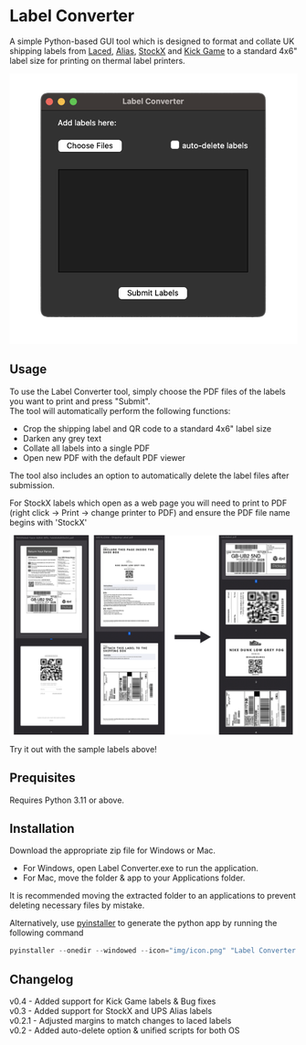 # Label Converter

A simple Python-based GUI tool which is designed to format and collate UK shipping labels from [Laced](https://www.laced.co.uk/), [Alias](https://www.alias.org/), [StockX](https://www.stockx.com/) and [Kick Game](https://www.kickgame.co.uk/) to a standard 4x6" label size for printing on thermal label printers.

![Screenshot](https://github.com/nav17/label_converter/blob/master/img/tool.png?raw=true)

## Usage
To use the Label Converter tool, simply choose the PDF files of the labels you want to print and press "Submit".\
The tool will automatically perform the following functions:

* Crop the shipping label and QR code to a standard 4x6" label size
* Darken any grey text
* Collate all labels into a single PDF
* Open new PDF with the default PDF viewer

The tool also includes an option to automatically delete the label files after submission.

For StockX labels which open as a web page you will need to print to PDF (right click -> Print -> change printer to PDF) and ensure the PDF file name begins with 'StockX'

![Screenshot](https://github.com/nav17/label_converter/blob/master/img/example.png?raw=true)

Try it out with the sample labels above!

## Prequisites
Requires Python 3.11 or above.

## Installation

Download the appropriate zip file for Windows or Mac.

* For Windows, open Label Converter.exe to run the application. 
* For Mac, move the folder & app to your Applications folder.

It is recommended moving the extracted folder to an applications to prevent deleting necessary files by mistake.

Alternatively, use [pyinstaller](https://pyinstaller.org/) to generate the python app by running the following command 

```python
pyinstaller --onedir --windowed --icon="img/icon.png" "Label Converter.py"
```

## Changelog

v0.4 - Added support for Kick Game labels & Bug fixes\
v0.3 - Added support for StockX and UPS Alias labels\
v0.2.1 - Adjusted margins to match changes to laced labels\
v0.2 - Added auto-delete option & unified scripts for both OS